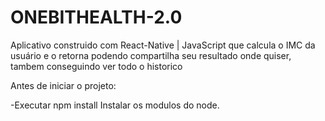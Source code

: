 # ONEBITHEALTH-2.0
Aplicativo construido com React-Native | JavaScript que calcula o IMC da usuário e o retorna podendo compartilha seu resultado onde quiser, tambem conseguindo ver todo o historico

Antes de iniciar o projeto:

-Executar npm install
      Instalar os modulos do node.
